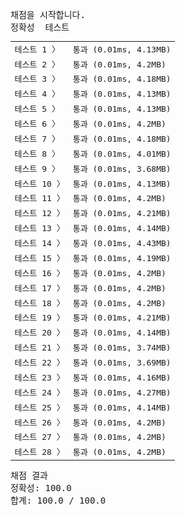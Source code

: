 <pre class="console-content"><div></div><div class="console-heading">채점을 시작합니다.</div><div class="console-message">정확성  테스트</div><table class="console-test-group" data-category="correctness"><tbody><tr data-testcase-id="252700"><td valign="top" class="td-label">테스트 1 <span>〉</span></td><td class="result passed">통과 (0.01ms, 4.13MB)</td></tr><tr data-testcase-id="252701"><td valign="top" class="td-label">테스트 2 <span>〉</span></td><td class="result passed">통과 (0.01ms, 4.2MB)</td></tr><tr data-testcase-id="252702"><td valign="top" class="td-label">테스트 3 <span>〉</span></td><td class="result passed">통과 (0.01ms, 4.18MB)</td></tr><tr data-testcase-id="252703"><td valign="top" class="td-label">테스트 4 <span>〉</span></td><td class="result passed">통과 (0.01ms, 4.13MB)</td></tr><tr data-testcase-id="252704"><td valign="top" class="td-label">테스트 5 <span>〉</span></td><td class="result passed">통과 (0.01ms, 4.13MB)</td></tr><tr data-testcase-id="252705"><td valign="top" class="td-label">테스트 6 <span>〉</span></td><td class="result passed">통과 (0.01ms, 4.2MB)</td></tr><tr data-testcase-id="252706"><td valign="top" class="td-label">테스트 7 <span>〉</span></td><td class="result passed">통과 (0.01ms, 4.18MB)</td></tr><tr data-testcase-id="252707"><td valign="top" class="td-label">테스트 8 <span>〉</span></td><td class="result passed">통과 (0.01ms, 4.01MB)</td></tr><tr data-testcase-id="252708"><td valign="top" class="td-label">테스트 9 <span>〉</span></td><td class="result passed">통과 (0.01ms, 3.68MB)</td></tr><tr data-testcase-id="252709"><td valign="top" class="td-label">테스트 10 <span>〉</span></td><td class="result passed">통과 (0.01ms, 4.13MB)</td></tr><tr data-testcase-id="252710"><td valign="top" class="td-label">테스트 11 <span>〉</span></td><td class="result passed">통과 (0.01ms, 4.2MB)</td></tr><tr data-testcase-id="252711"><td valign="top" class="td-label">테스트 12 <span>〉</span></td><td class="result passed">통과 (0.01ms, 4.21MB)</td></tr><tr data-testcase-id="252712"><td valign="top" class="td-label">테스트 13 <span>〉</span></td><td class="result passed">통과 (0.01ms, 4.14MB)</td></tr><tr data-testcase-id="252713"><td valign="top" class="td-label">테스트 14 <span>〉</span></td><td class="result passed">통과 (0.01ms, 4.43MB)</td></tr><tr data-testcase-id="252714"><td valign="top" class="td-label">테스트 15 <span>〉</span></td><td class="result passed">통과 (0.01ms, 4.19MB)</td></tr><tr data-testcase-id="252715"><td valign="top" class="td-label">테스트 16 <span>〉</span></td><td class="result passed">통과 (0.01ms, 4.2MB)</td></tr><tr data-testcase-id="252716"><td valign="top" class="td-label">테스트 17 <span>〉</span></td><td class="result passed">통과 (0.01ms, 4.2MB)</td></tr><tr data-testcase-id="252717"><td valign="top" class="td-label">테스트 18 <span>〉</span></td><td class="result passed">통과 (0.01ms, 4.2MB)</td></tr><tr data-testcase-id="252718"><td valign="top" class="td-label">테스트 19 <span>〉</span></td><td class="result passed">통과 (0.01ms, 4.21MB)</td></tr><tr data-testcase-id="252719"><td valign="top" class="td-label">테스트 20 <span>〉</span></td><td class="result passed">통과 (0.01ms, 4.14MB)</td></tr><tr data-testcase-id="252720"><td valign="top" class="td-label">테스트 21 <span>〉</span></td><td class="result passed">통과 (0.01ms, 3.74MB)</td></tr><tr data-testcase-id="252721"><td valign="top" class="td-label">테스트 22 <span>〉</span></td><td class="result passed">통과 (0.01ms, 3.69MB)</td></tr><tr data-testcase-id="252722"><td valign="top" class="td-label">테스트 23 <span>〉</span></td><td class="result passed">통과 (0.01ms, 4.16MB)</td></tr><tr data-testcase-id="252723"><td valign="top" class="td-label">테스트 24 <span>〉</span></td><td class="result passed">통과 (0.01ms, 4.27MB)</td></tr><tr data-testcase-id="252724"><td valign="top" class="td-label">테스트 25 <span>〉</span></td><td class="result passed">통과 (0.01ms, 4.14MB)</td></tr><tr data-testcase-id="253060"><td valign="top" class="td-label">테스트 26 <span>〉</span></td><td class="result passed">통과 (0.01ms, 4.2MB)</td></tr><tr data-testcase-id="253061"><td valign="top" class="td-label">테스트 27 <span>〉</span></td><td class="result passed">통과 (0.01ms, 4.2MB)</td></tr><tr data-testcase-id="253062"><td valign="top" class="td-label">테스트 28 <span>〉</span></td><td class="result passed">통과 (0.01ms, 4.2MB)</td></tr></tbody></table><div class="console-heading">채점 결과</div><div class="console-message">정확성: 100.0</div><div class="console-message">합계: 100.0 / 100.0</div></pre>
